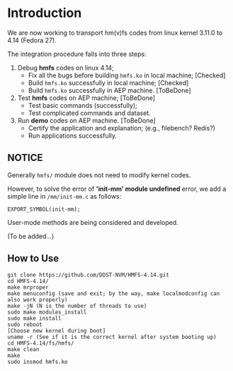 # Introduction

We are now working to transport hm(v)fs codes from linux kernel 3.11.0 to 4.14 (Fedora 27). 

The integration procedure falls into three steps:

1. Debug **hmfs** codes on linux 4.14;
   - Fix all the bugs before building `hmfs.ko` in local machine; [Checked]
   - Build `hmfs.ko` successfully in local machine; [Checked]
   - Build `hmfs.ko` successfully in AEP machine. [ToBeDone]
2. Test **hmfs** codes on AEP machine; [ToBeDone]
   - Test basic commands (successfully);
   - Test complicated commands and dataset.
3. Run **demo** codes on AEP machine. [ToBeDone]
   - Certify the application and explanation; (e.g., filebench? Redis?)
   - Run applications successfully.

## NOTICE

Generally `hmfs/` module does not need to modify kernel codes.

However, to solve the error of **'init-mm' module undefined** error, we add a simple line in `/mm/init-mm.c` as follows:

`
EXPORT_SYMBOL(init-mm);
`

User-mode methods are being considered and developed.

(To be added...)


## How to Use

```
git clone https://github.com/DDST-NVM/HMFS-4.14.git
cd HMFS-4.14/
make mrproper
make menuconfig (save and exit; by the way, make localmodconfig can also work properly)
make -jN (N is the number of threads to use)
sudo make modules_install
sudo make install
sudo reboot
[Choose new kernel during boot]
uname -r (See if it is the correct kernel after system booting up)
cd HMFS-4.14/fs/hmfs/
make clean
make
sudo insmod hmfs.ko
```


